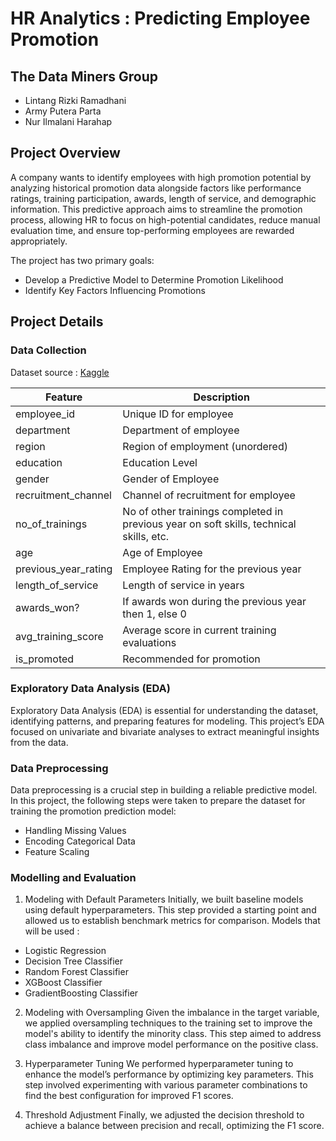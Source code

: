 # HR Analytics : Predicting Employee Promotion 

## The Data Miners Group 
- Lintang Rizki Ramadhani
- Army Putera Parta
- Nur Ilmalani Harahap
  
## Project Overview
A company wants to identify employees with high promotion potential by analyzing historical promotion data alongside factors like performance ratings, training participation, awards, length of service, and demographic information. This predictive approach aims to streamline the promotion process, allowing HR to focus on high-potential candidates, reduce manual evaluation time, and ensure top-performing employees are rewarded appropriately.

The project has two primary goals:

- Develop a Predictive Model to Determine Promotion Likelihood
- Identify Key Factors Influencing Promotions

## Project Details
### Data Collection
Dataset source : [Kaggle](https://www.kaggle.com/datasets/arashnic/hr-ana/data)
<div style="justify-content: center;">

| Feature              | Description                                                   |
|----------------------|---------------------------------------------------------------|
| employee_id          | Unique ID for employee                                        |
| department           | Department of employee                                        |
| region               | Region of employment (unordered)                              |
| education            | Education Level                                               |
| gender               | Gender of Employee                                            |
| recruitment_channel  | Channel of recruitment for employee                           |
| no_of_trainings      | No of other trainings completed in previous year on soft skills, technical skills, etc. |
| age                  | Age of Employee                                               |
| previous_year_rating | Employee Rating for the previous year                         |
| length_of_service    | Length of service in years                                    |
| awards_won?          | If awards won during the previous year then 1, else 0        |
| avg_training_score   | Average score in current training evaluations                 |
| is_promoted          | Recommended for promotion                                     |

</div>

### Exploratory Data Analysis (EDA)
Exploratory Data Analysis (EDA) is essential for understanding the dataset, identifying patterns, and preparing features for modeling. This project’s EDA focused on univariate and bivariate analyses to extract meaningful insights from the data.

### Data Preprocessing
Data preprocessing is a crucial step in building a reliable predictive model. In this project, the following steps were taken to prepare the dataset for training the promotion prediction model:
- Handling Missing Values
- Encoding Categorical Data
- Feature Scaling
  
### Modelling and Evaluation
1. Modeling with Default Parameters
Initially, we built baseline models using default hyperparameters. This step provided a starting point and allowed us to establish benchmark metrics for comparison. Models that will be used :
- Logistic Regression
- Decision Tree Classifier
- Random Forest Classifier
- XGBoost Classifier
- GradientBoosting Classifier

2. Modeling with Oversampling
Given the imbalance in the target variable, we applied oversampling techniques to the training set to improve the model's ability to identify the minority class. This step aimed to address class imbalance and improve model performance on the positive class. 

3. Hyperparameter Tuning
We performed hyperparameter tuning to enhance the model’s performance by optimizing key parameters. This step involved experimenting with various parameter combinations to find the best configuration for improved F1 scores.

4. Threshold Adjustment
Finally, we adjusted the decision threshold to achieve a balance between precision and recall, optimizing the F1 score.

